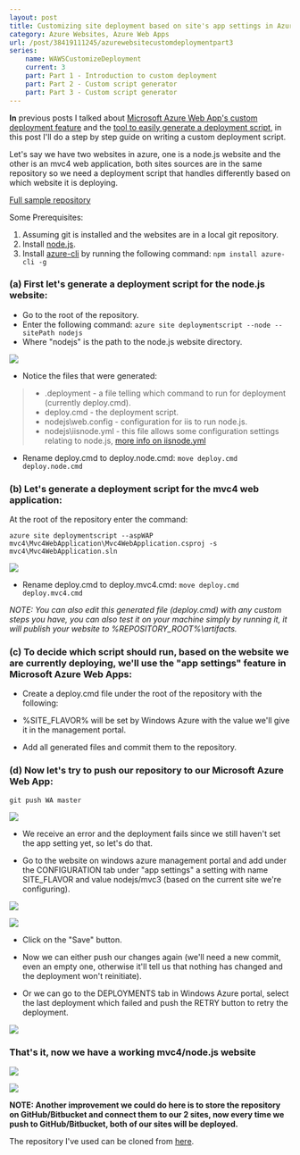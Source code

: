 ```yaml
---
layout: post
title: Customizing site deployment based on site's app settings in Azure Web Apps (Websites)
category: Azure Websites, Azure Web Apps
url: /post/38419111245/azurewebsitecustomdeploymentpart3
series:
	name: WAWSCustomizeDeployment
	current: 3
	part: Part 1 - Introduction to custom deployment
	part: Part 2 - Custom script generator
	part: Part 3 - Custom script generator
---
```


**In** previous posts I talked about [Microsoft Azure Web App's custom deployment feature](/post/38417491924/azurewebsitecustomdeploymentpart1) and the [tool to easily generate a deployment script](/post/38418009331/azurewebsitecustomdeploymentpart2), in this post I'll do a step by step guide on writing a custom deployment script.

Let's say we have two websites in azure, one is a node.js website and the other is an mvc4 web application, both sites sources are in the same repository so we need a deployment script that handles differently based on which website it is deploying.

[Full sample repository](https://github.com/amitapl/CustomScriptSample)

Some Prerequisites:

1. Assuming git is installed and the websites are in a local git repository.
2. Install [node.js](http://nodejs.org/).
3. Install [azure-cli](http://www.windowsazure.com/en-us/manage/linux/other-resources/command-line-tools/) by 
running the following command: `npm install azure-cli -g`


### (a) First let's generate a deployment script for the node.js website:
- Go to the root of the repository.
- Enter the following command: `azure site deploymentscript --node --sitePath nodejs`
- Where "nodejs" is the path to the node.js website directory.

![](/images/2012-12-20-azure-website-custom-deployment-part-3.md1.png)

- Notice the files that were generated:
> - .deployment - a file telling which command to run for deployment (currently deploy.cmd).
> - deploy.cmd - the deployment script.
> - nodejs\web.config - configuration for iis to run node.js.
> - nodejs\iisnode.yml - this file allows some configuration settings relating to node.js, [more info on iisnode.yml](http://tomasz.janczuk.org/2012/05/yaml-configuration-support-in-iisnode.html "more info on iisnode.yml")

* Rename deploy.cmd to deploy.node.cmd: `move deploy.cmd deploy.node.cmd`

### (b) Let's generate a deployment script for the mvc4 web application:

At the root of the repository enter the command:

    azure site deploymentscript --aspWAP mvc4\Mvc4WebApplication\Mvc4WebApplication.csproj -s mvc4\Mvc4WebApplication.sln

![](/images/2012-12-20-azure-website-custom-deployment-part-3.md2.png)

* Rename deploy.cmd to deploy.mvc4.cmd: `move deploy.cmd deploy.mvc4.cmd`

*NOTE: You can also edit this generated file (deploy.cmd) with any custom steps you have, you can also test it on your machine simply by running it, it will publish your website to %REPOSITORY_ROOT%\artifacts.*

### (c) To decide which script should run, based on the website we are currently deploying, we'll use the "app settings" feature in Microsoft Azure Web Apps:

* Create a deploy.cmd file under the root of the repository with the following:

<script src="https://gist.github.com/4349245.js"></script>

* %SITE_FLAVOR% will be set by Windows Azure with the value we'll give it in the management portal.

* Add all generated files and commit them to the repository.

### (d) Now let's try to push our repository to our Microsoft Azure Web App:

    git push WA master

![](/images/2012-12-20-azure-website-custom-deployment-part-3.md3.png)

* We receive an error and the deployment fails since we still haven't set the app setting yet, so let's do that.

* Go to the website on windows azure management portal and add under the CONFIGURATION tab under "app settings" a setting with name SITE_FLAVOR and value nodejs/mvc3 (based on the current site we're configuring).

![](/images/2012-12-20-azure-website-custom-deployment-part-3.md4.png)

![](/images/2012-12-20-azure-website-custom-deployment-part-3.md5.png)

* Click on the "Save" button.

* Now we can either push our changes again (we'll need a new commit, even an empty one, otherwise it'll tell us that nothing has changed and the deployment won't reinitiate).
* Or we can go to the DEPLOYMENTS tab in Windows Azure portal, select the last deployment which failed and push the RETRY button to retry the deployment.

![](/images/2012-12-20-azure-website-custom-deployment-part-3.md6.png)

### That's it, now we have a working mvc4/node.js website

![](/images/2012-12-20-azure-website-custom-deployment-part-3.md7.png)

![](/images/2012-12-20-azure-website-custom-deployment-part-3.md8.png)

**NOTE: Another improvement we could do here is to store the repository on GitHub/Bitbucket and connect them to our 2 sites, now every time we push to GitHub/Bitbucket, both of our sites will be deployed.**

The repository I've used can be cloned from [here](https://github.com/amitapl/CustomScriptSample).
